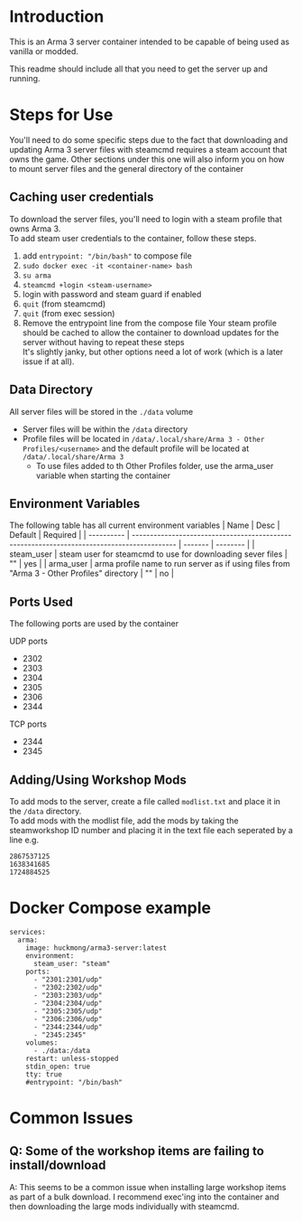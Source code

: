 # Introduction
This is an Arma 3 server container intended to be capable of being used as vanilla or modded.  

This readme should include all that you need to get the server up and running.  

# Steps for Use
You'll need to do some specific steps due to the fact that downloading and updating Arma 3 server files with steamcmd requires a steam account that owns the game. Other sections under this one will also inform you on how to mount server files and the general directory of the container
## Caching user credentials
To download the server files, you'll need to login with a steam profile that owns Arma 3.  
To add steam user credentials to the container, follow these steps.
1. add `entrypoint: "/bin/bash"` to compose file
2. `sudo docker exec -it <container-name> bash`
3. `su arma` 
4. `steamcmd +login <steam-username>` 
5. login with password and steam guard if enabled
6. `quit` (from steamcmd)
7. `quit` (from exec session)
8. Remove the entrypoint line from the compose file
Your steam profile should be cached to allow the container to download updates for the server without having to repeat these steps  
It's slightly janky, but other options need a lot of work (which is a later issue if at all).

## Data Directory
All server files will be stored in the `./data` volume
- Server files will be within the `/data` directory
- Profile files will be located in `/data/.local/share/Arma 3 - Other Profiles/<username>` and the default profile will be located at `/data/.local/share/Arma 3`
    - To use files added to th Other Profiles folder, use the arma_user variable when starting the container

## Environment Variables

The following table has all current environment variables
| Name       | Desc                                                                                       | Default | Required |
| ---------- | ------------------------------------------------------------------------------------------ | ------- | -------- |
| steam_user | steam user for steamcmd to use for downloading sever files                                 | ""      | yes      |
| arma_user  | arma profile name to run server as if using files from "Arma 3 - Other Profiles" directory | ""      | no       |

## Ports Used
The following ports are used by the container

UDP ports 
- 2302
- 2303
- 2304
- 2305
- 2306
- 2344  

TCP ports
- 2344
- 2345

## Adding/Using Workshop Mods
To add mods to the server, create a file called `modlist.txt` and place it in the `/data` directory.  
To add mods with the modlist file, add the mods by taking the steamworkshop ID number and placing it in the text file each seperated by a line e.g.

```
2867537125
1638341685
1724884525
```
# Docker Compose example
```
services:
  arma:
    image: huckmong/arma3-server:latest
    environment:
      steam_user: "steam"
    ports:
      - "2301:2301/udp"
      - "2302:2302/udp"
      - "2303:2303/udp"
      - "2304:2304/udp"
      - "2305:2305/udp"
      - "2306:2306/udp"
      - "2344:2344/udp"
      - "2345:2345"
    volumes:
      - ./data:/data
    restart: unless-stopped
    stdin_open: true
    tty: true
    #entrypoint: "/bin/bash"
```

# Common Issues

##  Q: Some of the workshop items are failing to install/download
A: This seems to be a common issue when installing large workshop items as part of a bulk download. I recommend exec'ing into the container and then downloading the large mods individually with steamcmd.
